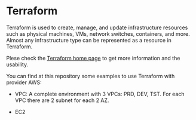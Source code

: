 # Terraform

Terraform is used to create, manage, and update infrastructure resources such as physical machines, VMs, network switches, containers, and more. Almost any infrastructure type can be represented as a resource in Terraform.

Plese check the [Terraform home page](https://github.com/hashicorp/terraform) to get more information and the usability.

You can find at this repository some examples to use Terraform with provider AWS:

- VPC: A complete environment with 3 VPCs: PRD, DEV, TST. For each VPC there are 2 subnet for each 2 AZ.
  
- EC2
